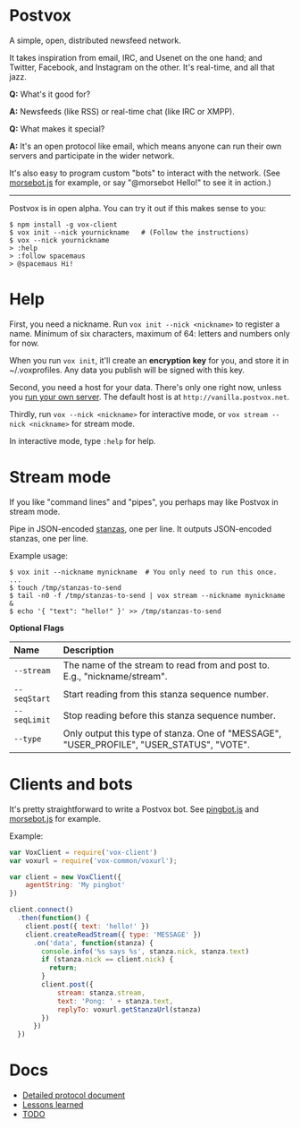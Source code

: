 Postvox
==========
A simple, open, distributed newsfeed network.

It takes inspiration from email, IRC, and Usenet on the one hand; and Twitter,
Facebook, and Instagram on the other.  It's real-time, and all that jazz.

**Q:** What's it good for?

**A:** Newsfeeds (like RSS) or real-time chat (like IRC or XMPP).

**Q:** What makes it special?

**A:** It's an open protocol like email, which means anyone can run their own
servers and participate in the wider network.

It's also easy to program custom "bots" to interact with the network.  (See
[morsebot.js](./vox-client/examples/morsebot.js) for example, or say "@morsebot
Hello!" to see it in action.)

---

Postvox is in open alpha.  You can try it out if this makes sense to you:

    $ npm install -g vox-client
    $ vox init --nick yournickname   # (Follow the instructions)
    $ vox --nick yournickname
    > :help
    > :follow spacemaus
    > @spacemaus Hi!


Help
=======
First, you need a nickname.  Run `vox init --nick <nickname>` to register a
name. Minimum of six characters, maximum of 64: letters and numbers only for
now.

When you run `vox init`, it'll create an **encryption key** for you, and store
it in ~/.voxprofiles.  Any data you publish will be signed with this key.

Second, you need a host for your data.  There's only one right now, unless you
[run your own server](vox-server/README.md).  The default host is at
`http://vanilla.postvox.net`.

Thirdly, run `vox --nick <nickname>` for interactive mode, or
`vox stream --nick <nickname>` for stream mode.

In interactive mode, type `:help` for help.


Stream mode
==============
If you like "command lines" and "pipes", you perhaps may like Postvox in stream
mode.

Pipe in JSON-encoded [stanzas](./Protocol.md#5-stanzas), one per line.  It
outputs JSON-encoded stanzas, one per line.

Example usage:

    $ vox init --nickname mynickname  # You only need to run this once.
    ...
    $ touch /tmp/stanzas-to-send
    $ tail -n0 -f /tmp/stanzas-to-send | vox stream --nickname mynickname &
    $ echo '{ "text": "hello!" }' >> /tmp/stanzas-to-send


**Optional Flags**

Name | Description
:----|:-----------
`--stream` | The name of the stream to read from and post to.  E.g., "nickname/stream".
`--seqStart` | Start reading from this stanza sequence number.
`--seqLimit` | Stop reading before this stanza sequence number.
`--type` | Only output this type of stanza.  One of "MESSAGE", "USER_PROFILE", "USER_STATUS", "VOTE".


Clients and bots
===================
It's pretty straightforward to write a Postvox bot.  See [pingbot.js](./vox-client/examples/pingbot.js) and [morsebot.js](./vox-client/examples/morsebot.js) for example.

Example:

```js
var VoxClient = require('vox-client')
var voxurl = require('vox-common/voxurl');

var client = new VoxClient({
    agentString: 'My pingbot'
})

client.connect()
  .then(function() {
    client.post({ text: 'hello!' })
    client.createReadStream({ type: 'MESSAGE' })
      .on('data', function(stanza) {
        console.info('%s says %s', stanza.nick, stanza.text)
        if (stanza.nick == client.nick) {
          return;
        }
        client.post({
            stream: stanza.stream,
            text: 'Pong: ' + stanza.text,
            replyTo: voxurl.getStanzaUrl(stanza)
        })
      })
  })
```


Docs
=======
- [Detailed protocol document](Protocol.md)
- [Lessons learned](Lessons-learned.md)
- [TODO](TODO.md)
